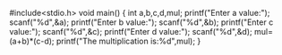 #include<stdio.h>
void main()
{
    int a,b,c,d,mul;
    printf("Enter a value:");
    scanf("%d",&a);
    printf("Enter b value:");
    scanf("%d",&b);
    printf("Enter c value:");
    scanf("%d",&c);
    printf("Enter d value:");
    scanf("%d",&d);
    mul=(a+b)*(c-d);
    printf("The multiplication is:%d",mul);
}
